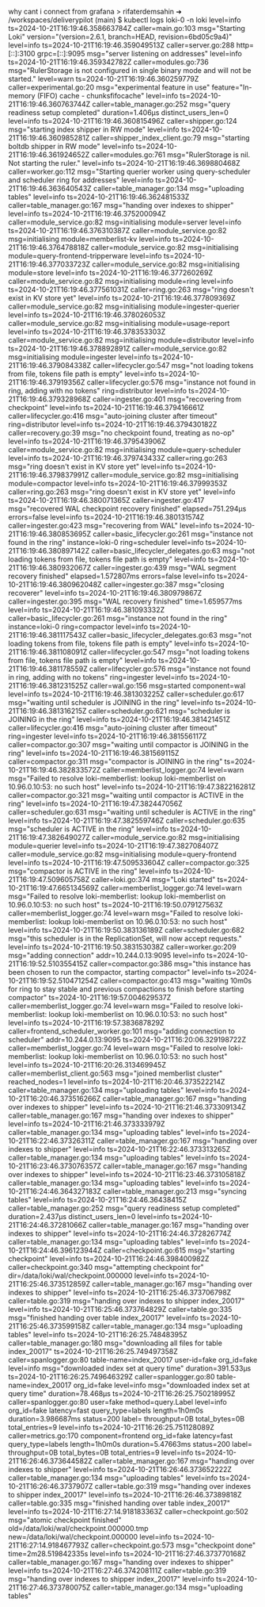 why cant i connect from grafana > rifaterdemsahin ➜ /workspaces/deliverypilot (main) $ kubectl logs loki-0 -n loki
level=info ts=2024-10-21T16:19:46.358663784Z caller=main.go:103 msg="Starting Loki" version="(version=2.6.1, branch=HEAD, revision=6bd05c9a4)"
level=info ts=2024-10-21T16:19:46.359049513Z caller=server.go:288 http=[::]:3100 grpc=[::]:9095 msg="server listening on addresses"
level=info ts=2024-10-21T16:19:46.359342782Z caller=modules.go:736 msg="RulerStorage is not configured in single binary mode and will not be started."
level=warn ts=2024-10-21T16:19:46.360259779Z caller=experimental.go:20 msg="experimental feature in use" feature="In-memory (FIFO) cache - chunksfifocache"
level=info ts=2024-10-21T16:19:46.360763744Z caller=table_manager.go:252 msg="query readiness setup completed" duration=1.406µs distinct_users_len=0
level=info ts=2024-10-21T16:19:46.360815496Z caller=shipper.go:124 msg="starting index shipper in RW mode"
level=info ts=2024-10-21T16:19:46.360985281Z caller=shipper_index_client.go:79 msg="starting boltdb shipper in RW mode"
level=info ts=2024-10-21T16:19:46.361924652Z caller=modules.go:761 msg="RulerStorage is nil.  Not starting the ruler."
level=info ts=2024-10-21T16:19:46.369880468Z caller=worker.go:112 msg="Starting querier worker using query-scheduler and scheduler ring for addresses"
level=info ts=2024-10-21T16:19:46.363640543Z caller=table_manager.go:134 msg="uploading tables"
level=info ts=2024-10-21T16:19:46.362481533Z caller=table_manager.go:167 msg="handing over indexes to shipper"
level=info ts=2024-10-21T16:19:46.375200094Z caller=module_service.go:82 msg=initialising module=server
level=info ts=2024-10-21T16:19:46.376310387Z caller=module_service.go:82 msg=initialising module=memberlist-kv
level=info ts=2024-10-21T16:19:46.376478818Z caller=module_service.go:82 msg=initialising module=query-frontend-tripperware
level=info ts=2024-10-21T16:19:46.377033723Z caller=module_service.go:82 msg=initialising module=store
level=info ts=2024-10-21T16:19:46.377260269Z caller=module_service.go:82 msg=initialising module=ring
level=info ts=2024-10-21T16:19:46.377561031Z caller=ring.go:263 msg="ring doesn't exist in KV store yet"
level=info ts=2024-10-21T16:19:46.377809369Z caller=module_service.go:82 msg=initialising module=ingester-querier
level=info ts=2024-10-21T16:19:46.378026053Z caller=module_service.go:82 msg=initialising module=usage-report
level=info ts=2024-10-21T16:19:46.378353303Z caller=module_service.go:82 msg=initialising module=distributor
level=info ts=2024-10-21T16:19:46.378892891Z caller=module_service.go:82 msg=initialising module=ingester
level=info ts=2024-10-21T16:19:46.379084338Z caller=lifecycler.go:547 msg="not loading tokens from file, tokens file path is empty"
level=info ts=2024-10-21T16:19:46.37919356Z caller=lifecycler.go:576 msg="instance not found in ring, adding with no tokens" ring=distributor
level=info ts=2024-10-21T16:19:46.379328968Z caller=ingester.go:401 msg="recovering from checkpoint"
level=info ts=2024-10-21T16:19:46.379416661Z caller=lifecycler.go:416 msg="auto-joining cluster after timeout" ring=distributor
level=info ts=2024-10-21T16:19:46.379430182Z caller=recovery.go:39 msg="no checkpoint found, treating as no-op"
level=info ts=2024-10-21T16:19:46.379543906Z caller=module_service.go:82 msg=initialising module=query-scheduler
level=info ts=2024-10-21T16:19:46.379743433Z caller=ring.go:263 msg="ring doesn't exist in KV store yet"
level=info ts=2024-10-21T16:19:46.379837991Z caller=module_service.go:82 msg=initialising module=compactor
level=info ts=2024-10-21T16:19:46.37999353Z caller=ring.go:263 msg="ring doesn't exist in KV store yet"
level=info ts=2024-10-21T16:19:46.380071365Z caller=ingester.go:417 msg="recovered WAL checkpoint recovery finished" elapsed=751.294µs errors=false
level=info ts=2024-10-21T16:19:46.380131574Z caller=ingester.go:423 msg="recovering from WAL"
level=info ts=2024-10-21T16:19:46.380853695Z caller=basic_lifecycler.go:261 msg="instance not found in the ring" instance=loki-0 ring=scheduler
level=info ts=2024-10-21T16:19:46.380897142Z caller=basic_lifecycler_delegates.go:63 msg="not loading tokens from file, tokens file path is empty"
level=info ts=2024-10-21T16:19:46.380932067Z caller=ingester.go:439 msg="WAL segment recovery finished" elapsed=1.572807ms errors=false
level=info ts=2024-10-21T16:19:46.380962048Z caller=ingester.go:387 msg="closing recoverer"
level=info ts=2024-10-21T16:19:46.380979867Z caller=ingester.go:395 msg="WAL recovery finished" time=1.659577ms
level=info ts=2024-10-21T16:19:46.381093332Z caller=basic_lifecycler.go:261 msg="instance not found in the ring" instance=loki-0 ring=compactor
level=info ts=2024-10-21T16:19:46.381117543Z caller=basic_lifecycler_delegates.go:63 msg="not loading tokens from file, tokens file path is empty"
level=info ts=2024-10-21T16:19:46.381108091Z caller=lifecycler.go:547 msg="not loading tokens from file, tokens file path is empty"
level=info ts=2024-10-21T16:19:46.381178559Z caller=lifecycler.go:576 msg="instance not found in ring, adding with no tokens" ring=ingester
level=info ts=2024-10-21T16:19:46.381231525Z caller=wal.go:156 msg=started component=wal
level=info ts=2024-10-21T16:19:46.381303225Z caller=scheduler.go:617 msg="waiting until scheduler is JOINING in the ring"
level=info ts=2024-10-21T16:19:46.381316215Z caller=scheduler.go:621 msg="scheduler is JOINING in the ring"
level=info ts=2024-10-21T16:19:46.381421451Z caller=lifecycler.go:416 msg="auto-joining cluster after timeout" ring=ingester
level=info ts=2024-10-21T16:19:46.381556117Z caller=compactor.go:307 msg="waiting until compactor is JOINING in the ring"
level=info ts=2024-10-21T16:19:46.381569115Z caller=compactor.go:311 msg="compactor is JOINING in the ring"
ts=2024-10-21T16:19:46.382833572Z caller=memberlist_logger.go:74 level=warn msg="Failed to resolve loki-memberlist: lookup loki-memberlist on 10.96.0.10:53: no such host"
level=info ts=2024-10-21T16:19:47.382216281Z caller=compactor.go:321 msg="waiting until compactor is ACTIVE in the ring"
level=info ts=2024-10-21T16:19:47.382447056Z caller=scheduler.go:631 msg="waiting until scheduler is ACTIVE in the ring"
level=info ts=2024-10-21T16:19:47.382559746Z caller=scheduler.go:635 msg="scheduler is ACTIVE in the ring"
level=info ts=2024-10-21T16:19:47.382649027Z caller=module_service.go:82 msg=initialising module=querier
level=info ts=2024-10-21T16:19:47.382708407Z caller=module_service.go:82 msg=initialising module=query-frontend
level=info ts=2024-10-21T16:19:47.509533604Z caller=compactor.go:325 msg="compactor is ACTIVE in the ring"
level=info ts=2024-10-21T16:19:47.509605758Z caller=loki.go:374 msg="Loki started"
ts=2024-10-21T16:19:47.665134569Z caller=memberlist_logger.go:74 level=warn msg="Failed to resolve loki-memberlist: lookup loki-memberlist on 10.96.0.10:53: no such host"
ts=2024-10-21T16:19:50.079127563Z caller=memberlist_logger.go:74 level=warn msg="Failed to resolve loki-memberlist: lookup loki-memberlist on 10.96.0.10:53: no such host"
level=info ts=2024-10-21T16:19:50.383136189Z caller=scheduler.go:682 msg="this scheduler is in the ReplicationSet, will now accept requests."
level=info ts=2024-10-21T16:19:50.383153038Z caller=worker.go:209 msg="adding connection" addr=10.244.0.13:9095
level=info ts=2024-10-21T16:19:52.510355415Z caller=compactor.go:386 msg="this instance has been chosen to run the compactor, starting compactor"
level=info ts=2024-10-21T16:19:52.510471254Z caller=compactor.go:413 msg="waiting 10m0s for ring to stay stable and previous compactions to finish before starting compactor"
ts=2024-10-21T16:19:57.004629537Z caller=memberlist_logger.go:74 level=warn msg="Failed to resolve loki-memberlist: lookup loki-memberlist on 10.96.0.10:53: no such host"
level=info ts=2024-10-21T16:19:57.383687829Z caller=frontend_scheduler_worker.go:101 msg="adding connection to scheduler" addr=10.244.0.13:9095
ts=2024-10-21T16:20:06.329198722Z caller=memberlist_logger.go:74 level=warn msg="Failed to resolve loki-memberlist: lookup loki-memberlist on 10.96.0.10:53: no such host"
level=info ts=2024-10-21T16:20:26.313469945Z caller=memberlist_client.go:563 msg="joined memberlist cluster" reached_nodes=1
level=info ts=2024-10-21T16:20:46.373522214Z caller=table_manager.go:134 msg="uploading tables"
level=info ts=2024-10-21T16:20:46.373516266Z caller=table_manager.go:167 msg="handing over indexes to shipper"
level=info ts=2024-10-21T16:21:46.373309134Z caller=table_manager.go:167 msg="handing over indexes to shipper"
level=info ts=2024-10-21T16:21:46.373333979Z caller=table_manager.go:134 msg="uploading tables"
level=info ts=2024-10-21T16:22:46.37326311Z caller=table_manager.go:167 msg="handing over indexes to shipper"
level=info ts=2024-10-21T16:22:46.373313265Z caller=table_manager.go:134 msg="uploading tables"
level=info ts=2024-10-21T16:23:46.373076357Z caller=table_manager.go:167 msg="handing over indexes to shipper"
level=info ts=2024-10-21T16:23:46.373105818Z caller=table_manager.go:134 msg="uploading tables"
level=info ts=2024-10-21T16:24:46.364327183Z caller=table_manager.go:213 msg="syncing tables"
level=info ts=2024-10-21T16:24:46.36438415Z caller=table_manager.go:252 msg="query readiness setup completed" duration=2.437µs distinct_users_len=0
level=info ts=2024-10-21T16:24:46.37281066Z caller=table_manager.go:167 msg="handing over indexes to shipper"
level=info ts=2024-10-21T16:24:46.372826774Z caller=table_manager.go:134 msg="uploading tables"
level=info ts=2024-10-21T16:24:46.396123944Z caller=checkpoint.go:615 msg="starting checkpoint"
level=info ts=2024-10-21T16:24:46.398400982Z caller=checkpoint.go:340 msg="attempting checkpoint for" dir=/data/loki/wal/checkpoint.000000
level=info ts=2024-10-21T16:25:46.373512859Z caller=table_manager.go:167 msg="handing over indexes to shipper"
level=info ts=2024-10-21T16:25:46.373706798Z caller=table.go:319 msg="handing over indexes to shipper index_20017"
level=info ts=2024-10-21T16:25:46.373764829Z caller=table.go:335 msg="finished handing over table index_20017"
level=info ts=2024-10-21T16:25:46.373599158Z caller=table_manager.go:134 msg="uploading tables"
level=info ts=2024-10-21T16:26:25.74848395Z caller=table_manager.go:180 msg="downloading all files for table index_20017"
ts=2024-10-21T16:26:25.749497358Z caller=spanlogger.go:80 table-name=index_20017 user-id=fake org_id=fake level=info msg="downloaded index set at query time" duration=391.533µs
ts=2024-10-21T16:26:25.749646329Z caller=spanlogger.go:80 table-name=index_20017 org_id=fake level=info msg="downloaded index set at query time" duration=78.468µs
ts=2024-10-21T16:26:25.750218995Z caller=spanlogger.go:80 user=fake method=query.Label level=info org_id=fake latency=fast query_type=labels length=1h0m0s duration=3.986687ms status=200 label= throughput=0B total_bytes=0B total_entries=9
level=info ts=2024-10-21T16:26:25.751128089Z caller=metrics.go:170 component=frontend org_id=fake latency=fast query_type=labels length=1h0m0s duration=5.47663ms status=200 label= throughput=0B total_bytes=0B total_entries=9
level=info ts=2024-10-21T16:26:46.373644582Z caller=table_manager.go:167 msg="handing over indexes to shipper"
level=info ts=2024-10-21T16:26:46.373652222Z caller=table_manager.go:134 msg="uploading tables"
level=info ts=2024-10-21T16:26:46.3737907Z caller=table.go:319 msg="handing over indexes to shipper index_20017"
level=info ts=2024-10-21T16:26:46.37389818Z caller=table.go:335 msg="finished handing over table index_20017"
level=info ts=2024-10-21T16:27:14.918183363Z caller=checkpoint.go:502 msg="atomic checkpoint finished" old=/data/loki/wal/checkpoint.000000.tmp new=/data/loki/wal/checkpoint.000000
level=info ts=2024-10-21T16:27:14.918467793Z caller=checkpoint.go:573 msg="checkpoint done" time=2m28.519842335s
level=info ts=2024-10-21T16:27:46.373770168Z caller=table_manager.go:167 msg="handing over indexes to shipper"
level=info ts=2024-10-21T16:27:46.374208111Z caller=table.go:319 msg="handing over indexes to shipper index_20017"
level=info ts=2024-10-21T16:27:46.373780075Z caller=table_manager.go:134 msg="uploading tables"